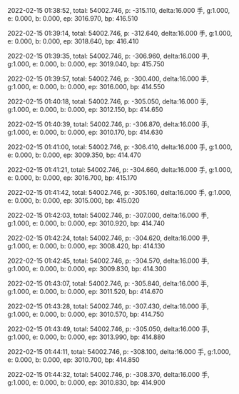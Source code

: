 2022-02-15 01:38:52, total: 54002.746, p: -315.110, delta:16.000 手, g:1.000, e: 0.000, b: 0.000, ep: 3016.970, bp: 416.510

2022-02-15 01:39:14, total: 54002.746, p: -312.640, delta:16.000 手, g:1.000, e: 0.000, b: 0.000, ep: 3018.640, bp: 416.410

2022-02-15 01:39:35, total: 54002.746, p: -306.960, delta:16.000 手, g:1.000, e: 0.000, b: 0.000, ep: 3019.040, bp: 415.750

2022-02-15 01:39:57, total: 54002.746, p: -300.400, delta:16.000 手, g:1.000, e: 0.000, b: 0.000, ep: 3016.000, bp: 414.550

2022-02-15 01:40:18, total: 54002.746, p: -305.050, delta:16.000 手, g:1.000, e: 0.000, b: 0.000, ep: 3012.150, bp: 414.650

2022-02-15 01:40:39, total: 54002.746, p: -306.870, delta:16.000 手, g:1.000, e: 0.000, b: 0.000, ep: 3010.170, bp: 414.630

2022-02-15 01:41:00, total: 54002.746, p: -306.410, delta:16.000 手, g:1.000, e: 0.000, b: 0.000, ep: 3009.350, bp: 414.470

2022-02-15 01:41:21, total: 54002.746, p: -304.660, delta:16.000 手, g:1.000, e: 0.000, b: 0.000, ep: 3016.700, bp: 415.170

2022-02-15 01:41:42, total: 54002.746, p: -305.160, delta:16.000 手, g:1.000, e: 0.000, b: 0.000, ep: 3015.000, bp: 415.020

2022-02-15 01:42:03, total: 54002.746, p: -307.000, delta:16.000 手, g:1.000, e: 0.000, b: 0.000, ep: 3010.920, bp: 414.740

2022-02-15 01:42:24, total: 54002.746, p: -304.620, delta:16.000 手, g:1.000, e: 0.000, b: 0.000, ep: 3008.420, bp: 414.130

2022-02-15 01:42:45, total: 54002.746, p: -304.570, delta:16.000 手, g:1.000, e: 0.000, b: 0.000, ep: 3009.830, bp: 414.300

2022-02-15 01:43:07, total: 54002.746, p: -305.840, delta:16.000 手, g:1.000, e: 0.000, b: 0.000, ep: 3011.520, bp: 414.670

2022-02-15 01:43:28, total: 54002.746, p: -307.430, delta:16.000 手, g:1.000, e: 0.000, b: 0.000, ep: 3010.570, bp: 414.750

2022-02-15 01:43:49, total: 54002.746, p: -305.050, delta:16.000 手, g:1.000, e: 0.000, b: 0.000, ep: 3013.990, bp: 414.880

2022-02-15 01:44:11, total: 54002.746, p: -308.100, delta:16.000 手, g:1.000, e: 0.000, b: 0.000, ep: 3010.700, bp: 414.850

2022-02-15 01:44:32, total: 54002.746, p: -308.370, delta:16.000 手, g:1.000, e: 0.000, b: 0.000, ep: 3010.830, bp: 414.900